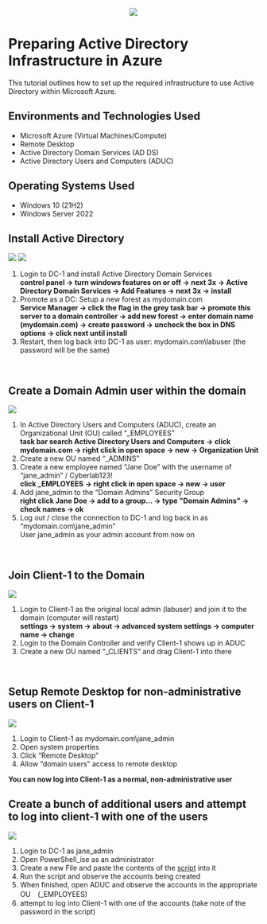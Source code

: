 <p align="center">
<img src="https://github.com/user-attachments/assets/2a666083-7f44-48eb-ab51-728daafd40dd" />
</p>

<h1>Preparing Active Directory Infrastructure in Azure</h1>
This tutorial outlines how to set up the required infrastructure to use Active Directory within Microsoft Azure.<br />


<h2>Environments and Technologies Used</h2>

- Microsoft Azure (Virtual Machines/Compute)
- Remote Desktop
- Active Directory Domain Services (AD DS)
- Active Directory Users and Computers (ADUC)

<h2>Operating Systems Used </h2>

- Windows 10</b> (21H2)
- Windows Server 2022


<h2>Install Active Directory</h2>
<p>
<img src="https://github.com/user-attachments/assets/9eee39a8-7a0a-4e84-b6f6-7afdfbf287e4" />
<img src="https://github.com/user-attachments/assets/607b005a-a423-4282-968f-55fae04dcec9" />
</p>
<ol>
  <li>Login to DC-1 and install Active Directory Domain Services</li>
  <b>control panel → turn windows features on or off → next 3x → Active Directory Domain Services → Add Features → next 3x → install</b>
  <li>Promote as a DC: Setup a new forest as mydomain.com</li>
  <b>Service Manager → click the flag in the grey task bar → promote this server to a domain controller → add new forest → enter domain name (mydomain.com) → create password → uncheck the box in DNS options → click next until install </b>
  <li>Restart, then log back into DC-1 as user: mydomain.com\labuser (the password will be the same) </li>
  <b> </b>
</ol>
<br />

<h2>Create a Domain Admin user within the domain</h2>
<p>
<img src="https://github.com/user-attachments/assets/7393846d-73ca-4084-8af0-a7cc62003b48"/>
</p>
<ol>
  <li>In Active Directory Users and Computers (ADUC), create an Organizational Unit (OU) called “_EMPLOYEES”</li>
  <b>task bar search Active Directory Users and Computers → click mydomain.com → right click in open space → new →  Organization Unit </b>
  <li>Create a new OU named “_ADMINS”</li>
  <li>Create a new employee named “Jane Doe” with the username of “jane_admin” / Cyberlab123!</li>
  <b>click _EMPLOYEES → right click in open space → new → user </b>
  <li>Add jane_admin to the “Domain Admins” Security Group</li>
  <b>right click Jane Doe → add to a group... → type "Domain Admins" → check names → ok </b>
  <li>Log out / close the connection to DC-1 and log back in as “mydomain.com\jane_admin”</li>
  User jane_admin as your admin account from now on
  
</ol>
<br />

<h2>Join Client-1 to the Domain</h2>
<p>
<img src="https://github.com/user-attachments/assets/28826171-6f22-4a90-94ee-dfe6e6d1c4f8" />
</p>
<ol>
  <li>Login to Client-1 as the original local admin (labuser) and join it to the domain (computer will restart)</li>
  <b>settings → system → about → advanced system settings → computer name → change </b>
  <li>Login to the Domain Controller and verify Client-1 shows up in ADUC</li>
  <li>Create a new OU named “_CLIENTS” and drag Client-1 into there</li>
</ol>
<br />

<h2>Setup Remote Desktop for non-administrative users on Client-1</h2>
<p>
<img src="https://github.com/user-attachments/assets/ad05db81-e628-4278-b25f-ef612ddebf49" />
</p>
<ol>
  <li>Login to Client-1 as mydomain.com\jane_admin</li>
  <li>Open system properties</b>
  <li>Click “Remote Desktop”</li>
  <li>Allow “domain users” access to remote desktop</li>
</ol>
<b>You can now log into Client-1 as a normal, non-administrative user</b>
<br />

<h2>Create a bunch of additional users and attempt to log into client-1 with one of the users</h2>
<p>
<img src="https://github.com/user-attachments/assets/9a4d2bed-b7d6-4e80-a8b0-89459362ac9c" />
</p>
<ol>
  <li>Login to DC-1 as jane_admin</li>
  <b></b>
  <li>Open PowerShell_ise as an administrator</li>
  <li>Create a new File and paste the contents of the <a href='https://github.com/joshmadakor1/AD_PS/blob/master/Generate-Names-Create-Users.ps1'>script</a> into it</li>
  <li>Run the script and observe the accounts being created</li>
  <li>When finished, open ADUC and observe the accounts in the appropriate OU　(_EMPLOYEES)</li>
  <li>attempt to log into Client-1 with one of the accounts (take note of the password in the script)</li>
</ol>
<br />
